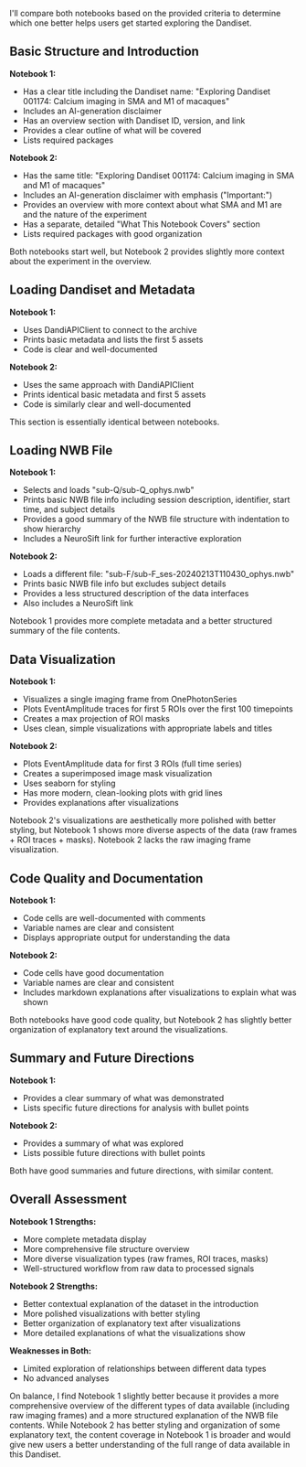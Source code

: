 I'll compare both notebooks based on the provided criteria to determine which one better helps users get started exploring the Dandiset.

## Basic Structure and Introduction

**Notebook 1:**
- Has a clear title including the Dandiset name: "Exploring Dandiset 001174: Calcium imaging in SMA and M1 of macaques"
- Includes an AI-generation disclaimer
- Has an overview section with Dandiset ID, version, and link
- Provides a clear outline of what will be covered
- Lists required packages

**Notebook 2:**
- Has the same title: "Exploring Dandiset 001174: Calcium imaging in SMA and M1 of macaques"
- Includes an AI-generation disclaimer with emphasis ("Important:")
- Provides an overview with more context about what SMA and M1 are and the nature of the experiment
- Has a separate, detailed "What This Notebook Covers" section
- Lists required packages with good organization

Both notebooks start well, but Notebook 2 provides slightly more context about the experiment in the overview.

## Loading Dandiset and Metadata

**Notebook 1:**
- Uses DandiAPIClient to connect to the archive
- Prints basic metadata and lists the first 5 assets
- Code is clear and well-documented

**Notebook 2:**
- Uses the same approach with DandiAPIClient
- Prints identical basic metadata and first 5 assets
- Code is similarly clear and well-documented

This section is essentially identical between notebooks.

## Loading NWB File

**Notebook 1:**
- Selects and loads "sub-Q/sub-Q_ophys.nwb"
- Prints basic NWB file info including session description, identifier, start time, and subject details
- Provides a good summary of the NWB file structure with indentation to show hierarchy
- Includes a NeuroSift link for further interactive exploration

**Notebook 2:**
- Loads a different file: "sub-F/sub-F_ses-20240213T110430_ophys.nwb"
- Prints basic NWB file info but excludes subject details
- Provides a less structured description of the data interfaces
- Also includes a NeuroSift link

Notebook 1 provides more complete metadata and a better structured summary of the file contents.

## Data Visualization

**Notebook 1:**
- Visualizes a single imaging frame from OnePhotonSeries
- Plots EventAmplitude traces for first 5 ROIs over the first 100 timepoints
- Creates a max projection of ROI masks
- Uses clean, simple visualizations with appropriate labels and titles

**Notebook 2:**
- Plots EventAmplitude data for first 3 ROIs (full time series)
- Creates a superimposed image mask visualization
- Uses seaborn for styling
- Has more modern, clean-looking plots with grid lines
- Provides explanations after visualizations

Notebook 2's visualizations are aesthetically more polished with better styling, but Notebook 1 shows more diverse aspects of the data (raw frames + ROI traces + masks). Notebook 2 lacks the raw imaging frame visualization.

## Code Quality and Documentation

**Notebook 1:**
- Code cells are well-documented with comments
- Variable names are clear and consistent
- Displays appropriate output for understanding the data

**Notebook 2:**
- Code cells have good documentation
- Variable names are clear and consistent
- Includes markdown explanations after visualizations to explain what was shown

Both notebooks have good code quality, but Notebook 2 has slightly better organization of explanatory text around the visualizations.

## Summary and Future Directions

**Notebook 1:**
- Provides a clear summary of what was demonstrated
- Lists specific future directions for analysis with bullet points

**Notebook 2:**
- Provides a summary of what was explored
- Lists possible future directions with bullet points

Both have good summaries and future directions, with similar content.

## Overall Assessment

**Notebook 1 Strengths:**
- More complete metadata display
- More comprehensive file structure overview
- More diverse visualization types (raw frames, ROI traces, masks)
- Well-structured workflow from raw data to processed signals

**Notebook 2 Strengths:**
- Better contextual explanation of the dataset in the introduction
- More polished visualizations with better styling
- Better organization of explanatory text after visualizations
- More detailed explanations of what the visualizations show

**Weaknesses in Both:**
- Limited exploration of relationships between different data types
- No advanced analyses

On balance, I find Notebook 1 slightly better because it provides a more comprehensive overview of the different types of data available (including raw imaging frames) and a more structured explanation of the NWB file contents. While Notebook 2 has better styling and organization of some explanatory text, the content coverage in Notebook 1 is broader and would give new users a better understanding of the full range of data available in this Dandiset.